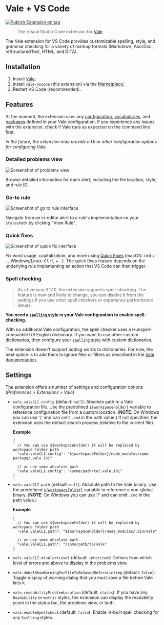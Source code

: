# Vale + VS Code

[![Publish Extension on tag](https://github.com/ChrisChinchilla/vale-vscode/actions/workflows/publishTags.yml/badge.svg)](https://github.com/ChrisChinchilla/vale-vscode/actions/workflows/publishTags.yml)

> The Visual Studio Code extension for [Vale](https://github.com/chrischinchilla/vale).

The Vale extension for VS Code provides customizable spelling, style, and grammar checking for a variety of markup formats (Markdown, AsciiDoc, reStructuredText, HTML, and DITA).

## Installation

1. Install [Vale](https://docs.errata.ai/vale/install);
2. install `vale-vscode` (this extension) via the [Marketplace](https://marketplace.visualstudio.com/items?itemName=chrischinchilla.vale-vscode);
3. Restart VS Code (recommended).

## Features

At the moment, the extension uses any [configuration](https://vale.sh/docs/topics/config/), [vocabularies](https://vale.sh/docs/topics/vocab/), and [packages](https://vale.sh/docs/topics/packages/) defined in your Vale configuration. If you experience any issues with the extension, check if Vale runs as expected on the command line first.

_In the future, the extension may provide a UI or other configuration options for configuring Vale_.

### Detailed problems view

![Screenshot of problems view](https://user-images.githubusercontent.com/8785025/89956665-76c9fa80-dbea-11ea-9eba-3f272a5a26e5.png)

Browse detailed information for each alert, including the file location, style, and rule ID.

### Go-to rule

![Screenshot of go to rule interface](https://user-images.githubusercontent.com/8785025/89956857-d1635680-dbea-11ea-8e50-8e2715721e5d.png)

Navigate from an in-editor alert to a rule's implementation on your `StylesPath` by clicking "View Rule".

### Quick fixes

![Screenshot of quick fix interface](https://user-images.githubusercontent.com/8785025/89957413-2eabd780-dbec-11ea-97e1-9a04bce950ce.png)

Fix word usage, capitalization, and more using [Quick Fixes](https://code.visualstudio.com/docs/editor/refactoring#_code-actions-quick-fixes-and-refactorings) (macOS: <kbd>cmd</kbd> + <kbd>.</kbd>, Windows/Linux: <kbd>Ctrl</kbd> + <kbd>.</kbd>). The quick fixes feature depends on the underlying rule implementing an action that VS Code can then trigger.

### Spell checking

> As of version 0.17.0, the extension supports spell-checking. The feature is new and likely to change, you can disable it from the settings if you use other spell checkers or experience performance issues.

**You need a [`spelling` style](https://vale.sh/docs/topics/styles/#spelling) in your Vale configuration to enable spell-checking**.

With no additional Vale configuration, the spell checker uses a Hunspell-compatible US English dictionary. If you want to use other custom dictionaries, then configure your [`spelling` style](https://vale.sh/docs/topics/styles/#spelling) with custom dictionaries.

The extension doesn't support adding words to dictionaries. For now, the best option is to add them to ignore files or filters as described in the [Vale documentation](https://vale.sh/docs/topics/styles/#spelling).

## Settings

The extension offers a number of settings and configuration options (_Preferences > Extensions > Vale_).

- `vale.valeCLI.config` (default: `null`): Absolute path to a Vale configuration file. Use the predefined [`${workspaceFolder}`](https://code.visualstudio.com/docs/editor/variables-reference#_predefined-variables) variable to reference configuration file from a custom location. (**NOTE**: On Windows you can use '/' and can omit `.cmd` in the path value.) If not specified, the extension uses the default search process (relative to the current file).

  **Example**

  ```jsonc
  {
    // You can use ${workspaceFolder} it will be replaced by workspace folder path
    "vale.valeCLI.config": "${workspaceFolder}/node_modules/some-package/.vale.ini"

    // or use some absolute path
    "vale.valeCLI.config": "/some/path/to/.vale.ini"
  }
  ```

- `vale.valeCLI.path` (default: `null`): Absolute path to the Vale binary. Use the predefined [`${workspaceFolder}`](https://code.visualstudio.com/docs/editor/variables-reference#_predefined-variables) variable to reference a non-global binary. (**NOTE**: On Windows you can use '/' and can omit `.cmd` in the path value.)

  **Example**

  ```jsonc
  {
    // You can use ${workspaceFolder} it will be replaced by workspace folder path
    "vale.valeCLI.path": "${workspaceFolder}/node_modules/.bin/vale"

    // or use some absolute path
    "vale.valeCLI.path": "/some/path/to/vale"
  }
  ```

- `vale.valeCLI.minAlertLevel` (default: `inherited`): Defines from which level of errors and above to display in the problems view.

- `vale.doNotShowWarningForFileToBeSavedBeforeLinting` (default: `false`): Toggle display of warning dialog that you must save a file before Vale lints it.

- `vale.readabilityProblemLocation` (default: `status`): If you have any `Readability` or `metric` styles, the extension can display the readability score in the status bar, the problems view, or both.

- `vale.enableSpellcheck` (default: `false`): Enable in-built spell checking for any `Spelling` styles.
